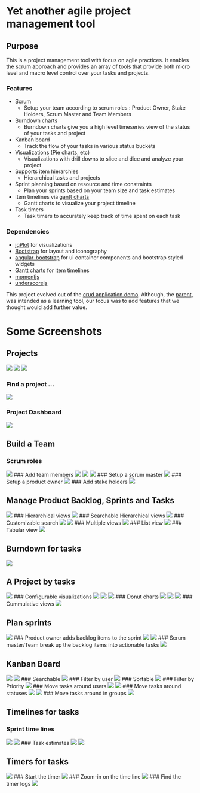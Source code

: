 # Yet another agile project management tool

## Purpose

This is a project management tool with focus on agile practices. It enables the scrum approach and provides an array of tools that provide both micro level and macro level control over your tasks and projects. 

### Features
* Scrum
  * Setup your team according to scrum roles : Product Owner, Stake Holders, Scrum Master and Team Members
* Burndown charts
  * Burndown charts give you a high level timeseries view of the status of your tasks and project
* Kanban board
  * Track the flow of your tasks in various status buckets 
* Visualizations (Pie charts, etc)
  * Visualizations with drill downs to slice and dice and analyze your project 
* Supports item hierarchies
  * Hierarchical tasks and projects 
* Sprint planning based on resource and time constraints
  * Plan your sprints based on your team size and task estimates 
* Item timelines via [gantt charts](http://github.com/mustafavzg/angular-gantt) 
  * Gantt charts to visualize your project timeline
* Task timers
  * Task timers to accurately keep track of time spent on each task 

### Dependencies
* [jqPlot](http://www.jqplot.com/) for visualizations
* [Bootstrap](http://getbootstrap.com/) for layout and iconography
* [angular-bootstrap](http://github.com/angular-ui/bootstrap) for ui container components and bootstrap styled widgets
* [Gantt charts](http://github.com/mustafavzg/angular-gantt) for item timelines
* [momentjs](http://momentjs.com/)
* [underscorejs](http://underscorejs.org/)

This project evolved out of the [crud application demo](http://github.com/angular-app/angular-app). Although, the [parent](http://github.com/angular-app/angular-app), was intended as a learning tool, our focus was to add features that we thought would add further value.


# Some Screenshots #


## Projects
<img src="https://s3-ap-southeast-1.amazonaws.com/hivescrum456/01-project-01.png">
<img src="https://s3-ap-southeast-1.amazonaws.com/hivescrum456/01-project-02.PNG">
<img src="https://s3-ap-southeast-1.amazonaws.com/hivescrum456/01-project-03.png">

### Find a project ...
<img src="https://s3-ap-southeast-1.amazonaws.com/hivescrum456/01-project-04.PNG">

### Project Dashboard
<img src="https://s3-ap-southeast-1.amazonaws.com/hivescrum456/01-project-05.PNG">

## Build a Team
### Scrum roles
<img src="https://s3-ap-southeast-1.amazonaws.com/hivescrum456/01-team-01.PNG">
### Add team members
<img src="https://s3-ap-southeast-1.amazonaws.com/hivescrum456/01-team-02.PNG">
<img src="https://s3-ap-southeast-1.amazonaws.com/hivescrum456/01-team-03.PNG">
<img src="https://s3-ap-southeast-1.amazonaws.com/hivescrum456/01-team-04.PNG">
### Setup a scrum master
<img src="https://s3-ap-southeast-1.amazonaws.com/hivescrum456/01-team-05.PNG">
### Setup a product owner
<img src="https://s3-ap-southeast-1.amazonaws.com/hivescrum456/01-team-06.PNG">
### Add stake holders
<img src="https://s3-ap-southeast-1.amazonaws.com/hivescrum456/01-team-07.PNG">

## Manage Product Backlog, Sprints and Tasks

<img src="https://s3-ap-southeast-1.amazonaws.com/hivescrum456/02-backlog-sprints-tasks-01.PNG">
### Hierarchical views
<img src="https://s3-ap-southeast-1.amazonaws.com/hivescrum456/02-backlog-sprints-tasks-02.PNG">
### Searchable Hierarchical views
<img src="https://s3-ap-southeast-1.amazonaws.com/hivescrum456/02-backlog-sprints-tasks-03.PNG">
### Customizable search
<img src="https://s3-ap-southeast-1.amazonaws.com/hivescrum456/02-backlog-sprints-tasks-04.png">
<img src="https://s3-ap-southeast-1.amazonaws.com/hivescrum456/02-backlog-sprints-tasks-05.png">
### Multiple views
<img src="https://s3-ap-southeast-1.amazonaws.com/hivescrum456/02-backlog-sprints-tasks-06.png">
### List view
<img src="https://s3-ap-southeast-1.amazonaws.com/hivescrum456/02-backlog-sprints-tasks-07.png">
### Tabular view
<img src="https://s3-ap-southeast-1.amazonaws.com/hivescrum456/02-backlog-sprints-tasks-08.png">

## Burndown for tasks

<img src="https://s3-ap-southeast-1.amazonaws.com/hivescrum456/02-burndown.PNG">
<!-- <img src="https://s3-ap-southeast-1.amazonaws.com/hivescrum456/01-team-02.PNG"> -->
<!-- <img src="https://s3-ap-southeast-1.amazonaws.com/hivescrum456/01-team-03.PNG"> -->
<!-- <img src="https://s3-ap-southeast-1.amazonaws.com/hivescrum456/01-team-04.PNG"> -->
<!-- <img src="https://s3-ap-southeast-1.amazonaws.com/hivescrum456/01-team-05.PNG"> -->
<!-- <img src="https://s3-ap-southeast-1.amazonaws.com/hivescrum456/01-team-06.PNG"> -->
<!-- <img src="https://s3-ap-southeast-1.amazonaws.com/hivescrum456/01-team-07.PNG"> -->

## A Project by tasks

<img src="https://s3-ap-southeast-1.amazonaws.com/hivescrum456/03-breakdown-01.PNG">
### Configurable visualizations
<img src="https://s3-ap-southeast-1.amazonaws.com/hivescrum456/03-breakdown-02.PNG">
<img src="https://s3-ap-southeast-1.amazonaws.com/hivescrum456/03-breakdown-03.PNG">
<img src="https://s3-ap-southeast-1.amazonaws.com/hivescrum456/03-breakdown-04.PNG">
### Donut charts
<img src="https://s3-ap-southeast-1.amazonaws.com/hivescrum456/03-breakdown-05.PNG">
<img src="https://s3-ap-southeast-1.amazonaws.com/hivescrum456/03-breakdown-06.png">
<img src="https://s3-ap-southeast-1.amazonaws.com/hivescrum456/03-breakdown-07.png">
### Cummulative views
<img src="https://s3-ap-southeast-1.amazonaws.com/hivescrum456/03-breakdown-08.PNG">

## Plan sprints

<img src="https://s3-ap-southeast-1.amazonaws.com/hivescrum456/06-sprintplanning-01.PNG">
### Product owner adds backlog items to the sprint
<img src="https://s3-ap-southeast-1.amazonaws.com/hivescrum456/06-sprintplanning-02.PNG">
<img src="https://s3-ap-southeast-1.amazonaws.com/hivescrum456/06-sprintplanning-03.PNG">
### Scrum master/Team break up the backlog items into actionable tasks
<img src="https://s3-ap-southeast-1.amazonaws.com/hivescrum456/06-sprintplanning-04.PNG">
<!-- <img src="https://s3-ap-southeast-1.amazonaws.com/hivescrum456/06-sprintplanning-05.PNG"> -->
<!-- <img src="https://s3-ap-southeast-1.amazonaws.com/hivescrum456/06-sprintplanning-06.png"> -->
<!-- <img src="https://s3-ap-southeast-1.amazonaws.com/hivescrum456/06-sprintplanning-07.png"> -->
<!-- <img src="https://s3-ap-southeast-1.amazonaws.com/hivescrum456/06-sprintplanning-08.PNG"> -->

## Kanban Board

<img src="https://s3-ap-southeast-1.amazonaws.com/hivescrum456/10-kanban-01.PNG">
<img src="https://s3-ap-southeast-1.amazonaws.com/hivescrum456/10-kanban-02.PNG">
### Searchable
<img src="https://s3-ap-southeast-1.amazonaws.com/hivescrum456/10-kanban-03.PNG">
### Filter by user
<img src="https://s3-ap-southeast-1.amazonaws.com/hivescrum456/10-kanban-04.PNG">
### Sortable
<img src="https://s3-ap-southeast-1.amazonaws.com/hivescrum456/10-kanban-05.PNG">
### Filter by Priority
<img src="https://s3-ap-southeast-1.amazonaws.com/hivescrum456/10-kanban-06.PNG">
### Move tasks around users
<img src="https://s3-ap-southeast-1.amazonaws.com/hivescrum456/10-kanban-07.png">
<img src="https://s3-ap-southeast-1.amazonaws.com/hivescrum456/10-kanban-08.png">
### Move tasks around statuses
<img src="https://s3-ap-southeast-1.amazonaws.com/hivescrum456/10-kanban-09.png">
<img src="https://s3-ap-southeast-1.amazonaws.com/hivescrum456/10-kanban-10.png">
### Move tasks around in groups
<img src="https://s3-ap-southeast-1.amazonaws.com/hivescrum456/10-kanban-11.png">

## Timelines for tasks

### Sprint time lines
<img src="https://s3-ap-southeast-1.amazonaws.com/hivescrum456/12-gantt-01.PNG">
<img src="https://s3-ap-southeast-1.amazonaws.com/hivescrum456/12-gantt-02.PNG">
### Task estimates 
<img src="https://s3-ap-southeast-1.amazonaws.com/hivescrum456/12-gantt-03.PNG">
<!-- <img src="https://s3-ap-southeast-1.amazonaws.com/hivescrum456/12-gantt-04.PNG"> -->
<img src="https://s3-ap-southeast-1.amazonaws.com/hivescrum456/12-gantt-05.PNG">
<!-- <img src="https://s3-ap-southeast-1.amazonaws.com/hivescrum456/12-gantt-06.png"> -->
<!-- <img src="https://s3-ap-southeast-1.amazonaws.com/hivescrum456/12-gantt-07.png"> -->
<!-- <img src="https://s3-ap-southeast-1.amazonaws.com/hivescrum456/12-gantt-08.PNG"> -->

## Timers for tasks
<img src="https://s3-ap-southeast-1.amazonaws.com/hivescrum456/task-timers-01.PNG">
### Start the timer
<img src="https://s3-ap-southeast-1.amazonaws.com/hivescrum456/task-timers-02.PNG">
### Zoom-in on the time line
<img src="https://s3-ap-southeast-1.amazonaws.com/hivescrum456/task-timers-03.PNG">
### Find the timer logs
<img src="https://s3-ap-southeast-1.amazonaws.com/hivescrum456/task-timers-04.PNG">
<!-- <img src="https://s3-ap-southeast-1.amazonaws.com/hivescrum456/task-timers-05.PNG"> -->
<!-- <img src="https://s3-ap-southeast-1.amazonaws.com/hivescrum456/task-timers-06.png"> -->
<!-- <img src="https://s3-ap-southeast-1.amazonaws.com/hivescrum456/task-timers-07.png"> -->
<!-- <img src="https://s3-ap-southeast-1.amazonaws.com/hivescrum456/task-timers-08.PNG"> -->
